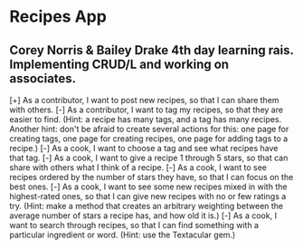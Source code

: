 Recipes App
============

Corey Norris & Bailey Drake
4th day learning rais. Implementing CRUD/L and working on associates.
-----------------



[+] As a contributor, I want to post new recipes, so that I can share them with others.
[-] As a contributor, I want to tag my recipes, so that they are easier to find. (Hint: a recipe has many tags, and a tag has many recipes. Another hint: don't be afraid to create several actions for this: one page for creating tags, one page for creating recipes, one page for adding tags to a recipe.)
[-] As a cook, I want to choose a tag and see what recipes have that tag.
[-] As a cook, I want to give a recipe 1 through 5 stars, so that can share with others what I think of a recipe.
[-] As a cook, I want to see recipes ordered by the number of stars they have, so that I can focus on the best ones.
[-] As a cook, I want to see some new recipes mixed in with the highest-rated ones, so that I can give new recipes with no or few ratings a try. (Hint: make a method that creates an arbitrary weighting between the average number of stars a recipe has, and how old it is.)
[-] As a cook, I want to search through recipes, so that I can find something with a particular ingredient or word. (Hint: use the Textacular gem.)
